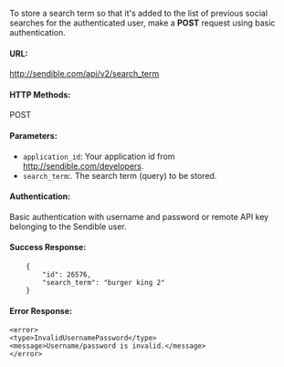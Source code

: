 To store a search term so that it's added to the list  of previous social searches for the authenticated user, make a **POST** request using basic authentication.

#### URL: ####
http://sendible.com/api/v2/search_term

#### HTTP Methods: ####
POST

#### Parameters: ####
  * `application_id`: Your application id from http://sendible.com/developers.
  * `search_term`:. The search term (query) to be stored.

#### Authentication: ####
Basic authentication with username and password or remote API key belonging to the Sendible user.


#### Success Response: ####
```
    {
        "id": 26576,
        "search_term": "burger king 2"
    }
```

#### Error Response: ####
```
<error>
<type>InvalidUsernamePassword</type>
<message>Username/password is invalid.</message>
</error>
```